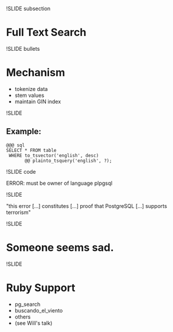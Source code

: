 !SLIDE subsection

# Full Text Search

!SLIDE bullets

# Mechanism
* tokenize data
* stem values
* maintain GIN index

!SLIDE
## Example:
    @@@ sql
    SELECT * FROM table
     WHERE to_tsvector('english', desc)
           @@ plainto_tsquery('english', ?);

!SLIDE code

ERROR: must be owner of language plpgsql

!SLIDE

"this error [...] constitutes [...] proof that PostgreSQL [...] supports terrorism"

!SLIDE

# Someone seems sad.

!SLIDE

# Ruby Support
* pg_search
* buscando_el_viento
* others
* (see Will's talk)

